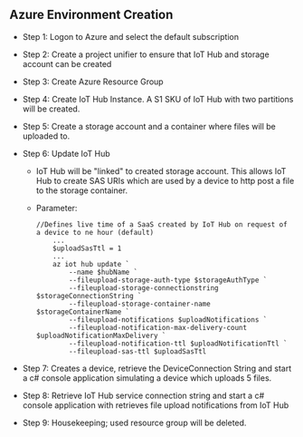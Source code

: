 ## Azure Environment Creation

- Step 1: Logon to Azure and select the default subscription
- Step 2: Create a project unifier to ensure that IoT Hub and storage account can be created
- Step 3: Create Azure Resource Group 
- Step 4: Create IoT Hub Instance. A S1 SKU of IoT Hub with two partitions will be created. 
- Step 5: Create a storage account and a container where files will be uploaded to. 
- Step 6: Update IoT Hub
    - IoT Hub will be "linked" to created storage account. This allows IoT Hub to create SAS URIs which are used by a device to http post a file to the storage container.

    - Parameter: 
        ```
        //Defines live time of a SaaS created by IoT Hub on request of a device to ne hour (default)
            ...
            $uploadSasTtl = 1  
            ...
            az iot hub update `
                --name $hubName `
                --fileupload-storage-auth-type $storageAuthType `
                --fileupload-storage-connectionstring $storageConnectionString `
                --fileupload-storage-container-name $storageContainerName `
                --fileupload-notifications $uploadNotifications `
                --fileupload-notification-max-delivery-count $uploadNotificationMaxDelivery `
                --fileupload-notification-ttl $uploadNotificationTtl `
                --fileupload-sas-ttl $uploadSasTtl  
        ```
- Step 7: Creates a device, retrieve the DeviceConnection String and start a c# console application simulating a device which uploads 5 files.

- Step 8: Retrieve IoT Hub service connection string and start a c# console application with retrieves file upload notifications from IoT Hub

- Step 9: Housekeeping; used resource group will be deleted.